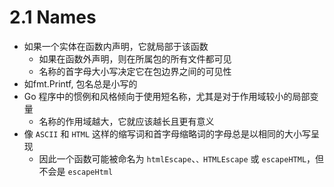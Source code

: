# 2.1 Names
- 如果一个实体在函数内声明，它就局部于该函数
  - 如果在函数外声明，则在所属包的所有文件都可见
  - 名称的首字母大小写决定它在包边界之间的可见性
- 如fmt.Printf, 包名总是小写的
- Go 程序中的惯例和风格倾向于使用短名称，尤其是对于作用域较小的局部变量
  - 名称的作用域越大，它就应该越长且更有意义
- 像 `ASCII` 和 `HTML` 这样的缩写词和首字母缩略词的字母总是以相同的大小写呈现
  - 因此一个函数可能被命名为 `htmlEscape`、`、HTMLEscape` 或 `escapeHTML`，但不会是 `escapeHtml`
